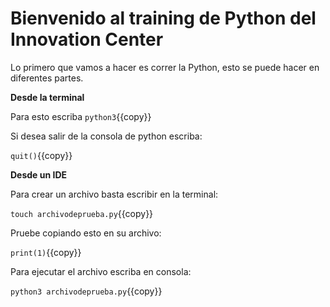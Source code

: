 # Bienvenido al training de Python del Innovation Center

Lo primero que vamos a hacer es correr la Python, esto se puede hacer en diferentes partes.

**Desde la terminal**

Para esto escriba 
`python3`{{copy}}

Si desea salir de la consola de python escriba:

`quit()`{{copy}}

**Desde un IDE**

Para crear un archivo basta escribir en la terminal:

`touch archivodeprueba.py`{{copy}}

Pruebe copiando esto en su archivo:

`print(1)`{{copy}}

Para ejecutar el archivo escriba en consola:


`python3 archivodeprueba.py`{{copy}}


